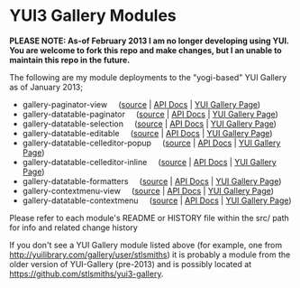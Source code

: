 YUI3 Gallery Modules
========================

**PLEASE NOTE:  As-of February 2013 I am no longer developing using YUI.  You are welcome to fork this repo and make changes, but I an unable to maintain this repo in the future.**

The following are my module deployments to the "yogi-based" YUI Gallery as of January 2013;
* gallery-paginator-view  &nbsp;&nbsp;&nbsp;  ([source](https://github.com/stlsmiths/new-gallery/tree/master/src/gallery-paginator-view) | [API Docs](http://stlsmiths.github.com/new-gallery/modules/gallery-paginator-view.html) | [YUI Gallery Page](http://yuilibrary.com/gallery/show/paginator-view))
* gallery-datatable-paginator  &nbsp;&nbsp;&nbsp; ([source](https://github.com/stlsmiths/new-gallery/tree/master/src/gallery-datatable-paginator) | [API Docs](http://stlsmiths.github.com/new-gallery/modules/gallery-datatable-paginator.html) | [YUI Gallery Page](http://yuilibrary.com/gallery/show/datatable-paginator))
* gallery-datatable-selection  &nbsp;&nbsp;&nbsp;  ([source](https://github.com/stlsmiths/new-gallery/tree/master/src/gallery-datatable-selection) | [API Docs](http://stlsmiths.github.com/new-gallery/modules/gallery-datatable-selection.html) | [YUI Gallery Page](http://yuilibrary.com/gallery/show/datatable-selection))
* gallery-datatable-editable  &nbsp;&nbsp;&nbsp;  ([source](https://github.com/stlsmiths/new-gallery/tree/master/src/gallery-datatable-editable) | [API Docs](http://stlsmiths.github.com/new-gallery/modules/gallery-datatable-editable.html) | [YUI Gallery Page](http://yuilibrary.com/gallery/show/datatable-editable))
* gallery-datatable-celleditor-popup  &nbsp;&nbsp;&nbsp;  ([source](https://github.com/stlsmiths/new-gallery/tree/master/src/gallery-datatable-celleditor-popup) | [API Docs](http://stlsmiths.github.com/new-gallery/modules/gallery-datatable-celleditor-popup.html) | [YUI Gallery Page](http://yuilibrary.com/gallery/show/datatable-celleditor-popup))
* gallery-datatable-celleditor-inline  &nbsp;&nbsp;&nbsp;  ([source](https://github.com/stlsmiths/new-gallery/tree/master/src/gallery-datatable-celleditor-inline) | [API Docs](http://stlsmiths.github.com/new-gallery/modules/gallery-datatable-celleditor-inline.html) | [YUI Gallery Page](http://yuilibrary.com/gallery/show/datatable-celleditor-inline))
* gallery-datatable-formatters  &nbsp;&nbsp;&nbsp; ([source](https://github.com/stlsmiths/new-gallery/tree/master/src/gallery-datatable-formatters) | [API Docs](http://stlsmiths.github.com/new-gallery/modules/gallery-datatable-formatters.html) | [YUI Gallery Page](http://yuilibrary.com/gallery/show/datatable-formatters))
* gallery-contextmenu-view &nbsp;&nbsp;&nbsp; ([source](https://github.com/stlsmiths/new-gallery/tree/master/src/gallery-contextmenu-view) | [API Docs](http://stlsmiths.github.com/new-gallery/modules/gallery-contextmenu-view.html) | [YUI Gallery Page](http://yuilibrary.com/gallery/show/contextmenu-view))
* gallery-datatable-contextmenu &nbsp;&nbsp;&nbsp; ([source](https://github.com/stlsmiths/new-gallery/tree/master/src/gallery-datatable-contextmenu) | [API Docs](http://stlsmiths.github.com/new-gallery/modules/gallery-datatable-contextmenu.html) | [YUI Gallery Page](http://yuilibrary.com/gallery/show/datatable-contextmenu))

Please refer to each module's README or HISTORY file within the src/ path for info and related change history

If you don't see a YUI Gallery module listed above (for example, one from http://yuilibrary.com/gallery/user/stlsmiths) it is probably a module from the older version of YUI-Gallery (pre-2013) and is possibly located at https://github.com/stlsmiths/yui3-gallery.
